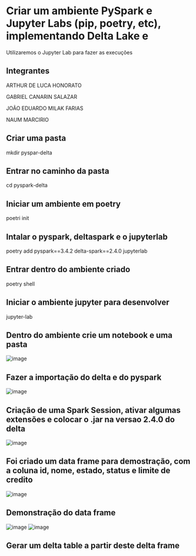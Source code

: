 # Criar um ambiente PySpark e Jupyter Labs (pip, poetry, etc), implementando Delta Lake e
<p>Utilizaremos o Jupyter Lab para fazer as execuções</p>

## Integrantes
<p>ARTHUR DE LUCA HONORATO</p>
<p>GABRIEL CANARIN SALAZAR</p>
<p>JOÃO EDUARDO MILAK FARIAS</p>
<p>NAUM MARCIRIO</p>

## Criar uma pasta
<p>mkdir pyspar-delta</p>

## Entrar no caminho da pasta
<p>cd pyspark-delta</p>

## Iniciar um ambiente em poetry
<p>poetri init</p>

## Intalar o pyspark, deltaspark e o jupyterlab
<p>poetry add pyspark==3.4.2 delta-spark==2.4.0 jupyterlab</p>

## Entrar dentro do ambiente criado
<p>poetry shell</p>

## Iniciar o ambiente jupyter para desenvolver
<p>jupyter-lab</p>

## Dentro do ambiente crie um notebook e uma pasta
![image](https://github.com/GabrielCanarin/AS-C-DL-E-AI/assets/126838860/64e7c588-ca82-4d0f-a6f6-67e1a8531be0)

## Fazer a importação do delta e do pyspark
![image](https://github.com/GabrielCanarin/AS-C-DL-E-AI/assets/126838860/0f42b80c-a880-450e-ba72-c5ec29c0451d)

## Criação de uma Spark Session, ativar algumas extensões e colocar o .jar na versao 2.4.0 do delta
![image](https://github.com/GabrielCanarin/AS-C-DL-E-AI/assets/126838860/05582920-7c6e-46db-b4b4-3c14a130f6e3)

## Foi criado um data frame para demostração, com a coluna id, nome, estado, status e limite de credito
![image](https://github.com/GabrielCanarin/AS-C-DL-E-AI/assets/126838860/0743892e-b6ce-4493-b9ec-2c87c82def62)

## Demonstração do data frame
![image](https://github.com/GabrielCanarin/AS-C-DL-E-AI/assets/126838860/46f28c38-72f1-4dd9-bc31-3edf3fb2cfe0)
![image](https://github.com/GabrielCanarin/AS-C-DL-E-AI/assets/126838860/aa230fd1-9da3-4143-a64b-a8c004c00940)


## Gerar um delta table a partir deste delta frame
